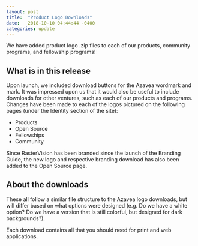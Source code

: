 ```yaml
---
layout: post
title:  "Product Logo Downloads"
date:   2018-10-10 04:44:44 -0400
categories: update
---
```


We have added product logo .zip files to each of our products, community programs, and fellowship programs!

## What is in this release
Upon launch, we included download buttons for the Azavea wordmark and mark. It was impressed upon us that it would also be useful to include downloads for other ventures, such as each of our products and programs. Changes have been made to each of the logos pictured on the following pages (under the Identity section of the site):
- Products
- Open Source
- Fellowships
- Community

Since RasterVision has been branded since the launch of the Branding Guide, the new logo and respective branding download has also been added to the Open Source page.

## About the downloads
These all follow a similar file structure to the Azavea logo downloads, but will differ based on what options were designed (e.g. Do we have a white option? Do we have a version that is still colorful, but designed for dark backgrounds?).

Each download contains all that you should need for print and web applications.
